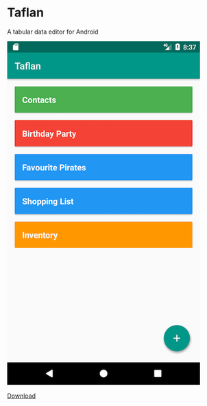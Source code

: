 # Taflan

A tabular data editor for Android

![](media/screenshot.png)

[Download](https://github.com/seadowg/taflan/releases/latest)
